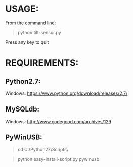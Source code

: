 USAGE:
=====

From the command line: 

> python tilt-sensor.py

Press any key to quit

REQUIREMENTS:
============

Python2.7: 
----------

Windows: https://www.python.org/download/releases/2.7/

MySQLdb: 
--------

Windows: http://www.codegood.com/archives/129

PyWinUSB:
---------

> cd C:\Python27\Scripts\

> python easy-install-script.py pywinusb